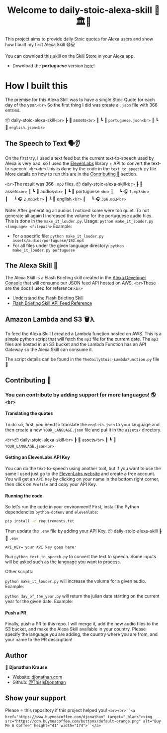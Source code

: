 <h1 align="center">Welcome to daily-stoic-alexa-skill 👋🏛️📜 </h1>

This project aims to provide daily Stoic quotes for Alexa users and show how I built my first Alexa Skill 😄💻

You can download this skill on the Skill Store in your Alexa app.

- Download the **portuguese** version [here](https://www.amazon.com.br/Djonathan-Krause-Di%C3%A1rio-Estoico/dp/B0CRZ9Y9K7/ref=sr_1_1?brr=1&qid=1708199685&rd=1&s=alexa-skills&sr=1-1)!

# How I built this

The premise for this Alexa Skill was to have a single Stoic Quote for each day of the year.`<br>`
So the first thing I did was create a `.json` file with 366 entries.

📦 daily-stoic-alexa-skill`<br>`
┣ 📂 assets`<br>`
┃ ┗ 📜 `portuguese.json<br>`
┃ ┗ 📜 `english.json<br>`

## The Speech to Text 🗣️👂

On the first try, I used a text feed but the current text-to-speech used by Alexa is very bad, so I used the [ElevenLabs](https://github.com/elevenlabs/elevenlabs-python/tree/main) library + API to convert the text-to-speech.
`<br><br>`This is done by the code in the `text_to_speech.py` file. More details on how to run this are in the [Contributing 🤝](#Contributing) section.

`<br>`The result was 366 `.mp3` files.
📦 daily-stoic-alexa-skill`<br>`
┣ 📂 assets`<br>`
┃ ┗ 📂 audios`<br>`
┃   ┗ 📂 portuguese `<br>`
┃&nbsp;&nbsp;&nbsp;&nbsp;&nbsp;┗ 🎧 `1.mp3<br>`
┃&nbsp;&nbsp;&nbsp;&nbsp;&nbsp;┗ 🎧 `2.mp3<br>`
┃   ┗ 📂 english `<br>`
┃&nbsp;&nbsp;&nbsp;&nbsp;&nbsp;┗ 🎧 `366.mp3<br>`

Note: After generating all audios I noticed some were too quiet. To not generate all again I increased the volume for the portuguese audio files. This is done in the `make_it_louder.py`.
Usage: `python make_it_louder.py <language> <filepath>`
Example:

- For a specific file: `python make_it_louder.py assets/audios/portuguese/182.mp3`
- For all files under the given language directory: `python make_it_louder.py portuguese`

## The Alexa Skill 🤖

The Alexa Skill is a Flash Briefing skill created in the [Alexa Developer Console](https://developer.amazon.com/alexa/console) that will consume our JSON feed API hosted on AWS.
`<br>`These are the docs I used for reference:`<br>`

- [Understand the Flash Briefing Skill](https://developer.amazon.com/en-US/docs/alexa/flashbriefing/understand-the-flash-briefing-skill-api.html)
- [Flash Briefing Skill API Feed Reference](https://developer.amazon.com/en-US/docs/alexa/flashbriefing/flash-briefing-skill-api-feed-reference.html)

## Amazon Lambda and S3 🪣λ

To feed the Alexa Skill I created a Lambda function hosted on AWS. This is a simple python script that will fetch the `mp3` file for the current date.
The `mp3` files are hosted in an S3 bucket and the Lambda Function has an API Gateway so the Alexa Skill can consume it.

The script details can be found in the `TheDailyStoic-LambdaFunction.py` file 🐍

## Contributing 🤝

### You can contribute by adding support for more languages! 🌎`<br>`

#### Translating the quotes

To do so, first, you need to translate the `english.json` to your language and then create a new `YOUR_LANGUAGE.json` file and put it in the `assets/` directory.

`<br>`📦 daily-stoic-alexa-skill`<br>`
┣ 📂 assets`<br>`
┃ ┗ 📜 `YOUR_LANGUAGE.json<br>`

#### Getting an ElevenLabs API Key

You can do the text-to-speech using another tool, but if you want to use the same I used just go to the [ElevenLabs website](https://elevenlabs.io/) and create a free account.
You will get an `API Key` by clicking on your name in the bottom right corner, then click on `Profile` and copy your API Key.

#### Running the code

So let's run the code in your environment!
First, install the Python dependencies `python-dotenv` and `elevenlabs`:

```sh
pip install -r requirements.txt
```

Then update the `.env` file by adding your API Key.
📦 daily-stoic-alexa-skill
┣ 📜 `.env`

```
API_KEY='your API key goes here'
```

Run `python text_to_speech.py` to convert the text to speech. Some inputs will be asked such as the language you want to process.

Other scripts:

`python make_it_louder.py` will increase the volume for a given audio. Example:

`python day_of_the_year.py` will return the julian date starting on the current year for the given date. Example:

#### Push a PR

Finally, push a PR to this repo. I will merge it, add the new audio files to the S3 bucket, and make the Alexa Skill available in your country.
Please specify the language you are adding, the country where you are from, and your name to the PR description!

## Author

👤 **Djonathan Krause**

- Website: [djonathan.com](https://www.djonathan.com)
- Github: [@ThisIsDjonathan](https://github.com/ThisIsDjonathan)

## Show your support

Please ⭐️ this repository if this project helped you!
`<br><br>``<a href="https://www.buymeacoffee.com/djonathan" target="_blank"><img src="https://cdn.buymeacoffee.com/buttons/default-orange.png" alt="Buy Me A Coffee" height="41" width="174">``</a>`
